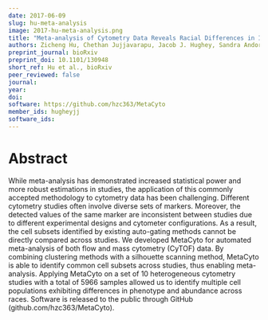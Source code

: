 ```yaml
---
date: 2017-06-09
slug: hu-meta-analysis
image: 2017-hu-meta-analysis.png
title: "Meta-analysis of Cytometry Data Reveals Racial Differences in Immune Cells"
authors: Zicheng Hu, Chethan Jujjavarapu, Jacob J. Hughey, Sandra Andorf, Pier Federico Gherardini, Matthew H. Spitzer, Patrick Dunn, Cristel G. Thomas, John Campbell, Jeff Wiser, Garry P. Nolan, Sanchita Bhattacharya, Atul J. Butte
preprint_journal: bioRxiv
preprint_doi: 10.1101/130948
short_ref: Hu et al., bioRxiv
peer_reviewed: false
journal: 
year: 
doi: 
software: https://github.com/hzc363/MetaCyto
member_ids: hugheyjj
software_ids: 
---
```


# Abstract

While meta-analysis has demonstrated increased statistical power and more robust estimations in studies, the application of this commonly accepted methodology to cytometry data has been challenging. Different cytometry studies often involve diverse sets of markers. Moreover, the detected values of the same marker are inconsistent between studies due to different experimental designs and cytometer configurations. As a result, the cell subsets identified by existing auto-gating methods cannot be directly compared across studies. We developed MetaCyto for automated meta-analysis of both flow and mass cytometry (CyTOF) data. By combining clustering methods with a silhouette scanning method, MetaCyto is able to identify common cell subsets across studies, thus enabling meta-analysis. Applying MetaCyto on a set of 10 heterogeneous cytometry studies with a total of 5966 samples allowed us to identify multiple cell populations exhibiting differences in phenotype and abundance across races. Software is released to the public through GitHub (github.com/hzc363/MetaCyto).
